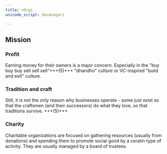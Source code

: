 ```yaml
---
title: +Orgs
unicode_script: devanagari

---
```



## Mission
### Profit
Earning money for their owners is a major concern. Especially in the "buy buy buy sell sell sell"+++(5)+++ "dhandho" culture or VC-inspired "build and exit" culture.

### Tradition and craft
Still, it is not the only reason why businesses operate - some just exist so that the craftsmen (and their successors) do what they love, so that traditions survive. +++(5)+++

### Charity
Charitable organizations are focused on gathering resources (usually from donations) and spending them to promote social good by a ceratin type of activity. They are usually managed by a board of trustees.

